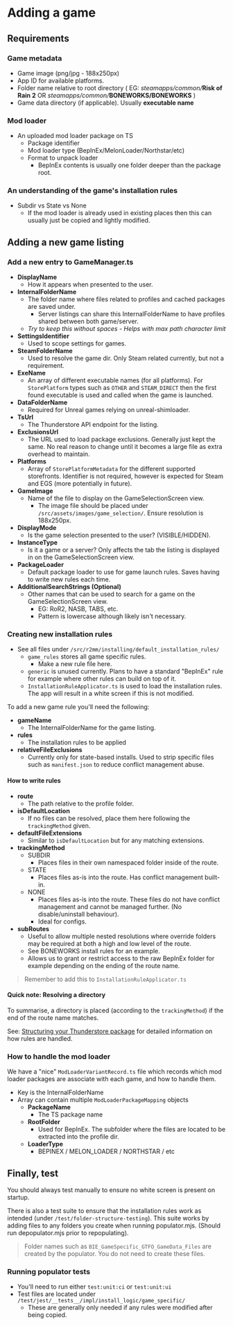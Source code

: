 # Adding a game

## Requirements
### Game metadata
- Game image (png/jpg - 188x250px)
- App ID for available platforms.
- Folder name relative to root directory ( EG: _steamapps/common/_**Risk of Rain 2** OR _steamapps/common/_**BONEWORKS/BONEWORKS** )
- Game data directory (if applicable). Usually **executable name**

### Mod loader
- An uploaded mod loader package on TS
  - Package identifier
  - Mod loader type (BepInEx/MelonLoader/Northstar/etc)
  - Format to unpack loader
    - BepInEx contents is usually one folder deeper than the package root.

### An understanding of the game's installation rules
- Subdir vs State vs None
  - If the mod loader is already used in existing places then this can usually just be copied and lightly modified.

## Adding a new game listing

### Add a new entry to GameManager.ts
  - **DisplayName**
    - How it appears when presented to the user.
  - **InternalFolderName**
    - The folder name where files related to profiles and cached packages are saved under.
      - Server listings can share this InternalFolderName to have profiles shared between both game/server.
    - _Try to keep this without spaces - Helps with max path character limit_
  - **SettingsIdentifier**
    - Used to scope settings for games.
  - **SteamFolderName**
    - Used to resolve the game dir. Only Steam related currently, but not a requirement.
  - **ExeName**
    - An array of different executable names (for all platforms). For `StorePlatform` types such as `OTHER` and `STEAM_DIRECT` then the first found executable is used and called when the game is launched.
  - **DataFolderName**
    - Required for Unreal games relying on unreal-shimloader.
  - **TsUrl**
    - The Thunderstore API endpoint for the listing.
  - **ExclusionsUrl**
    - The URL used to load package exclusions. Generally just kept the same. No real reason to change until it becomes a large file as extra overhead to maintain.
  - **Platforms**
    - Array of `StorePlatformMetadata` for the different supported storefronts. Identifier is not required, however is expected for Steam and EGS (more potentially in future).
  - **GameImage**
    - Name of the file to display on the GameSelectionScreen view.
      - The image file should be placed under `/src/assets/images/game_selection/`. Ensure resolution is 188x250px.
  - **DisplayMode**
    - Is the game selection presented to the user? (VISIBLE/HIDDEN).
  - **InstanceType**
    - Is it a game or a server? Only affects the tab the listing is displayed in on the GameSelectionScreen view.
  - **PackageLoader**
    - Default package loader to use for game launch rules. Saves having to write new rules each time.
  - **AdditionalSearchStrings (Optional)**
    - Other names that can be used to search for a game on the GameSelectionScreen view.
      - EG: RoR2, NASB, TABS, etc.
      - Pattern is lowercase although likely isn't necessary.

### Creating new installation rules
- See all files under `/src/r2mm/installing/default_installation_rules/`
  - `game_rules` stores all game specific rules.
    - Make a new rule file here.
  - `generic` is unused currently. Plans to have a standard "BepInEx" rule for example where other rules can build on top of it.
  - `InstallationRuleApplicator.ts` is used to load the installation rules. The app will result in a white screen if this is not modified.

To add a new game rule you'll need the following:
- **gameName**
  - The InternalFolderName for the game listing.
- **rules**
  - The installation rules to be applied
- **relativeFileExclusions**
  - Currently only for state-based installs. Used to strip specific files such as `manifest.json` to reduce conflict management abuse.

#### How to write rules
- **route**
  - The path relative to the profile folder.
- **isDefaultLocation**
  - If no files can be resolved, place them here following the `trackingMethod` given.
- **defaultFileExtensions**
  - Similar to `isDefaultLocation` but for any matching extensions.
- **trackingMethod**
  - SUBDIR
    - Places files in their own namespaced folder inside of the route.
  - STATE
    - Places files as-is into the route. Has conflict management built-in.
  - NONE
    - Places files as-is into the route. These files do not have conflict management and cannot be managed further. (No disable/uninstall behaviour).
    - Ideal for configs.
- **subRoutes**
  - Useful to allow multiple nested resolutions where override folders may be required at both a high and low level of the route.
  - See BONEWORKS install rules for an example.
  - Allows us to grant or restrict access to the raw BepInEx folder for example depending on the ending of the route name.

> Remember to add this to `InstallationRuleApplicator.ts`

#### Quick note: Resolving a directory
To summarise, a directory is placed (according to the `trackingMethod`) if the end of the route name matches.

See: [Structuring your Thunderstore package](https://github.com/ebkr/r2modmanPlus/wiki/Structuring-your-Thunderstore-package) for detailed information on how rules are handled.

### How to handle the mod loader
We have a "nice" `ModLoaderVariantRecord.ts` file which records which mod loader packages are associate with each game, and how to handle them.
- Key is the InternalFolderName
- Array can contain multiple `ModLoaderPackageMapping` objects
  - **PackageName**
    - The TS package name
  - **RootFolder**
    - Used for BepInEx. The subfolder where the files are located to be extracted into the profile dir.
  - **LoaderType**
    - BEPINEX / MELON_LOADER / NORTHSTAR / etc

## Finally, test
You should always test manually to ensure no white screen is present on startup.

There is also a test suite to ensure that the installation rules work as intended (under `/test/folder-structure-testing`).
This suite works by adding files to any folders you create when running populator.mjs. (Should run depopulator.mjs prior to repopulating).

> Folder names such as `BIE_GameSpecific_GTFO_GameData_Files` are created by the populator. You do not need to create these files.

### Running populator tests
- You'll need to run either `test:unit:ci` or `test:unit:ui`
- Test files are located under `/test/jest/__tests__/impl/install_logic/game_specific/`
  - These are generally only needed if any rules were modified after being copied.

